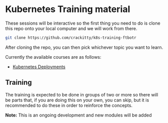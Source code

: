 # Kubernetes Training material

These sessions will be interactive so the first thing you need to do is
clone this repo onto your local computer and we will work from there.

```bash
git clone https://github.com/crackitty/k8s-training-ftbotr
```

After cloning the repo, you can then pick whichever topic you want to learn.

Currently the available courses are as follows:

- [Kubernetes Deployments](./deployments/exercises/intro.md)

## Training

The training is expected to be done in groups of two or more so there will
be parts that, if you are doing this on your own, you can skip, but it is
recommended to do these in order to reinforce the concepts.


**Note:** This is an ongoing development and new modules will be added
